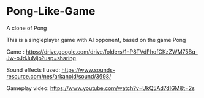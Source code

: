 # Pong-Like-Game
A clone of Pong 

This is a singleplayer game with AI opponent, based on the game Pong

Game : https://drive.google.com/drive/folders/1nP8TVdPhofCKzZWM75Bq-Jw-oJdJuMjo?usp=sharing

Sound effects I used: https://www.sounds-resource.com/nes/arkanoid/sound/3698/

Gameplay video: https://www.youtube.com/watch?v=UkQ5Ad7dIGM&t=2s
